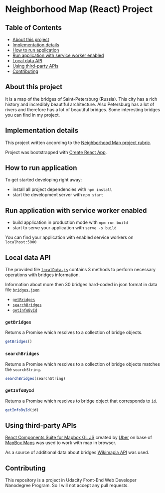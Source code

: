# Neighborhood Map (React) Project

## Table of Contents

* [About this project](#about-this-project)
* [Implementation details](#implementation-details)
* [How to run application](#how-to-run-application)
* [Run application with service worker enabled](#run-application-with-service-worker-enabled)
* [Local data API](#local-data-api)
* [Using third-party APIs](#using-third-party-apis)
* [Contributing](#contributing)

## About this project

It is a map of the bridges of Saint-Petersburg (Russia). This city has a rich history and incredibly beautiful architecture. Also Petersburg has a lot of rivers and therefore has a lot of beautiful bridges. Some interesting bridges you can find in my project.

## Implementation details

This project written according to the [Neighborhood Map project rubric](https://review.udacity.com/#!/rubrics/1351/view).

Project was bootstrapped with [Create React App](https://github.com/facebookincubator/create-react-app). 

## How to run application

To get started developing right away:

* install all project dependencies with `npm install`
* start the development server with `npm start`

## Run application with service worker enabled

* build application in production mode with  `npm run build`
* start to serve your application with `serve -s build`

You can find your application with enabled service workers on `localhost:5000`

## Local data API

The provided file [`localData.js`](api/localData.js) contains 3 methods to perform necessary operations with bridges information.

Information about more then 30 bridges hard-coded in json format in data file [`bridges.json`](data/bridges.json)

* [`getBridges`](#getbridges)
* [`searchBridges`](#searchbridges)
* [`getInfoById`](#getinfobyid)

### `getBridges`

Returns a Promise which resolves to a collection of bridge objects.

```js
getBridges()
```

### `searchBridges`

Returns a Promise which resolves to a collection of bridge objects matches the `searchString`.

```js
searchBridges(searchString) 
```

### `getInfoById`

Returns a Promise which resolves to bridge object that corresponds to `id`.

```js
getInfoById(id)
```

## Using third-party APIs

[React Components Suite for Mapbox GL JS](https://uber.github.io/react-map-gl/#/) created by [Uber](https://uber.github.io/) on base of [MapBox Maps](https://github.com/mapbox/mapbox-gl-js) was used to work with map in browser.

As a source of additional data about bridges [Wikimapia API](http://api.wikimapia.org/) was used.

## Contributing

This repository is a project in Udacity Front-End Web Developer Nanodegree Program. So I will not accept any pull requests.
